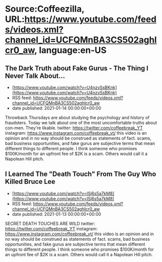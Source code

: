 # Source:Coffeezilla, URL:https://www.youtube.com/feeds/videos.xml?channel_id=UCFQMnBA3CS502aghlcr0_aw, language:en-US

## The Dark Truth about Fake Gurus - The Thing I Never Talk About...
 - [https://www.youtube.com/watch?v=U4nzvSsBKnk](https://www.youtube.com/watch?v=U4nzvSsBKnk)
 - RSS feed: https://www.youtube.com/feeds/videos.xml?channel_id=UCFQMnBA3CS502aghlcr0_aw
 - date published: 2021-01-14 00:00:00+00:00

Throwback Thursdays are about studying the psychology and history of fraudsters. Today we talk about one of the most uncomfortable truths about con-men. They're likable.
twitter: https://twitter.com/coffeebreak_YT
instagram: https://www.instagram.com/coffeebreak_yt/
this video is an opinion and in no way should be construed as statements of fact. scams, bad business opportunities, and fake gurus are subjective terms that mean different things to different people. I think someone who promises $100K/month for an upfront fee of $2K is a scam. Others would call it a Napolean Hill pitch.

## I Learned The "Death Touch" From The Guy Who Killed Bruce Lee
 - [https://www.youtube.com/watch?v=ISj6s5a7kM8](https://www.youtube.com/watch?v=ISj6s5a7kM8)
 - RSS feed: https://www.youtube.com/feeds/videos.xml?channel_id=UCFQMnBA3CS502aghlcr0_aw
 - date published: 2021-01-13 00:00:00+00:00

SECRET DEATH TOUCHES ARE WILD
twitter: https://twitter.com/coffeebreak_YT
instagram: https://www.instagram.com/coffeebreak_yt/
this video is an opinion and in no way should be construed as statements of fact. scams, bad business opportunities, and fake gurus are subjective terms that mean different things to different people. I think someone who promises $100K/month for an upfront fee of $2K is a scam. Others would call it a Napolean Hill pitch.


